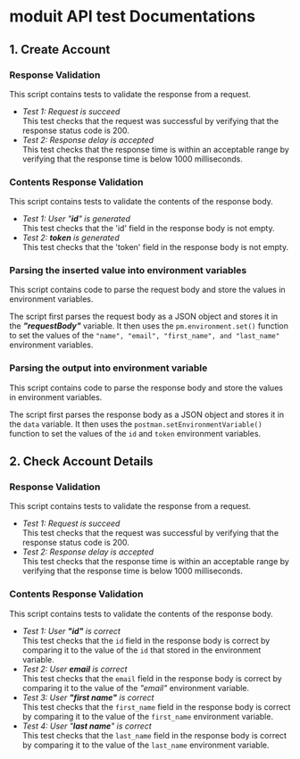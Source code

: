 # moduit API test Documentations

## 1. Create Account
### Response Validation
This script contains tests to validate the response from a request.
- *Test 1: Request is succeed* <br>
This test checks that the request was successful by verifying that the response status code is 200.
- *Test 2: Response delay is accepted* <br>
This test checks that the response time is within an acceptable range by verifying that the response time is below 1000 milliseconds.

### Contents Response Validation
This script contains tests to validate the contents of the response body.
- *Test 1: User "***id***" is generated* <br>
This test checks that the 'id' field in the response body is not empty.
- *Test 2: ***token*** is generated* <br>
This test checks that the 'token' field in the response body is not empty.

### Parsing the inserted value into environment variables
This script contains code to parse the request body and store the values in environment variables.

The script first parses the request body as a JSON object and stores it in the ***"requestBody"*** variable. It then uses the `pm.environment.set()` function to set the values of the `"name", "email", "first_name", and "last_name"` environment variables.

### Parsing the output into environment variable
This script contains code to parse the response body and store the values in environment variables.

The script first parses the response body as a JSON object and stores it in the `data` variable. It then uses the `postman.setEnvironmentVariable()` function to set the values of the `id` and `token` environment variables.

## 2. Check Account Details
### Response Validation
This script contains tests to validate the response from a request.
- *Test 1: Request is succeed* <br>
This test checks that the request was successful by verifying that the response status code is 200.
- *Test 2: Response delay is accepted* <br>
This test checks that the response time is within an acceptable range by verifying that the response time is below 1000 milliseconds.

### Contents Response Validation
This script contains tests to validate the contents of the response body.
- *Test 1: User ***"id"*** is correct* <br>
This test checks that the `id` field in the response body is correct by comparing it to the value of the `id` that stored in the environment variable.
- *Test 2: User ***email*** is correct* <br>
This test checks that the `email` field in the response body is correct by comparing it to the value of the *"email"* environment variable.
- *Test 3: User ***"first name"*** is correct* <br>
This test checks that the `first_name` field in the response body is correct by comparing it to the value of the `first_name` environment variable.
- *Test 4: User "***last name***" is correct* <br>
This test checks that the `last_name` field in the response body is correct by comparing it to the value of the `last_name` environment variable.
